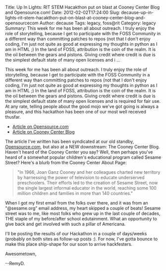 Title: Up In Lights: RIT STEM Hacakthon put on blast at Cooney Center Blog and Opensource.com!
Date: 2012-02-02T17:24:00
Slug: decause-up-in-lights-rit-stem-hacakthon-put-on-blast-at-cooney-center-blog-and-opensourcecom
Author: decause
Tags: legacy, foss@rit
Category: legacy
Summary: This week for me has been all about outreach. I truly enjoy the role of storytelling, because I get to participate with the FOSS Community in a different way than committing patches to repos (not that I don't enjoy coding, I'm just not quite as good at expressing my thoughts in python as I am in HTML ;) In the land of FOSS, attribution is the coin of the realm. It is the oil between the gears and pistons. Giving credit where credit is due is the simplest default state of many open licenses and i ... 

This week for me has been all about outreach. I truly enjoy the role of
storytelling, because I get to participate with the FOSS Community in a
different way than committing patches to repos (not that I don't enjoy coding,
I'm just not quite as good at expressing my thoughts in python as I am in HTML
;) In the land of FOSS, attribution is the coin of the realm. It is the oil
between the gears and pistons. Giving credit where credit is due is the
simplest default state of many open licenses and is required for fair use. At
any rate, telling people about the good mojo we've got going is always a
pleasure, and this hackathon has been one of our most well received thusfar.

  * [Article on Opensource.com](http://bit.ly/rit-stem12)
  * [Article on Cooney Center Blog](http://bit.ly/cooneyblog-stem12)

The article I've written has been syndicated at our old standby,
[Opensource.com](http://opensource.com), but also at a NEW downstream: The
Cooney Center Blog. Haven't heard of the Cooney Center you say? Well, then
perhaps you've heard of a somewhat popular children's educational program
called Sesame Street? Here's a blurb from the Cooney Center About Page:

> "In 1966, Joan Ganz Cooney and her colleagues charted new territory by
harnessing the power of television to educate underserved preschoolers. Their
efforts led to the creation of Sesame Street, now the single largest informal
educator in the world, reaching some 100 million children and families in more
than 140 countries."

When I got my first email from the folks over there, and it was from an
"@sesame.org" email address, my heart skipped a couple of beats! Sesame street
was to me, like most folks who grew up in the last couple of decades, THE
staple of my before/after school edutainment. What an opportunity to give back
and get involved with such a pillar of Americana.

I'll be posting the results of our Hackathon in a couple of days/weeks
(probably on both sites as follow-up posts :). For now, I've gotta bounce to
make this place ship-shape for our soon to arrive hackfesters.

Awesometown,

--RemyD.

